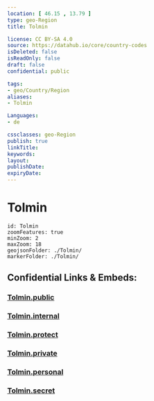 ```yaml
---
location: [ 46.15 , 13.79 ] 
type: geo-Region
title: Tolmin

license: CC BY-SA 4.0
source: https://datahub.io/core/country-codes
isDeleted: false
isReadOnly: false
draft: false
confidential: public

tags:
- geo/Country/Region
aliases:
- Tolmin

Languages:
- de

cssclasses: geo-Region
publish: true
linkTitle: 
keywords: 
layout: 
publishDate: 
expiryDate: 
---
```


# Tolmin

```leaflet
id: Tolmin
zoomFeatures: true 
minZoom: 2 
maxZoom: 18
geojsonFolder: ./Tolmin/
markerFolder: ./Tolmin/
```


## Confidential Links & Embeds: 

### [Tolmin.public](/_public/\Earth\Continent\Europe\Europe~Central\Slovenia\Regions~Slovenia\Goriška\counties~GoriškaTolmin.public.md) 

### [Tolmin.internal](/_internal/\Earth\Continent\Europe\Europe~Central\Slovenia\Regions~Slovenia\Goriška\counties~GoriškaTolmin.internal.md) 

### [Tolmin.protect](/_protect/\Earth\Continent\Europe\Europe~Central\Slovenia\Regions~Slovenia\Goriška\counties~GoriškaTolmin.protect.md) 

### [Tolmin.private](/_private/\Earth\Continent\Europe\Europe~Central\Slovenia\Regions~Slovenia\Goriška\counties~GoriškaTolmin.private.md) 

### [Tolmin.personal](/_personal/\Earth\Continent\Europe\Europe~Central\Slovenia\Regions~Slovenia\Goriška\counties~GoriškaTolmin.personal.md) 

### [Tolmin.secret](/_secret/\Earth\Continent\Europe\Europe~Central\Slovenia\Regions~Slovenia\Goriška\counties~GoriškaTolmin.secret.md)


